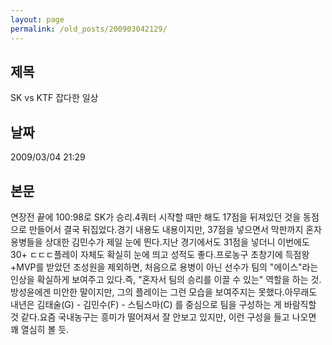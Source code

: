 ```yaml
---
layout: page
permalink: /old_posts/200903042129/
---
```


## 제목
SK vs KTF 잡다한 일상

## 날짜
2009/03/04 21:29

## 본문
연장전 끝에 100:98로 SK가 승리.4쿼터 시작할 때만 해도 17점을 뒤져있던 것을 동점으로 만들어서 결국 뒤집었다.경기 내용도 내용이지만, 37점을 넣으면서 막판까지 혼자 용병들을 상대한 김민수가 제일 눈에 띈다.지난 경기에서도 31점을 넣더니 이번에도 30+ ㄷㄷㄷ플레이 자체도 확실히 눈에 띄고 성적도 좋다.프로농구 초창기에 득점왕+MVP를 받았던 조성원을 제외하면, 처음으로 용병이 아닌 선수가 팀의 "에이스"라는 인상을 확실하게 보여주고 있다.즉, "혼자서 팀의 승리를 이끌 수 있는" 역할을 하는 것.방성윤에겐 미안한 말이지만, 그의 플레이는 그런 모습을 보여주지는 못했다.아무래도 내년은 김태술(G) - 김민수(F) - 스팀스마(C) 를 중심으로 팀을 구성하는 게 바람직할 것 같다.요즘 국내농구는 흥미가 떨어져서 잘 안보고 있지만, 이런 구성을 들고 나오면 꽤 열심히 볼 듯.